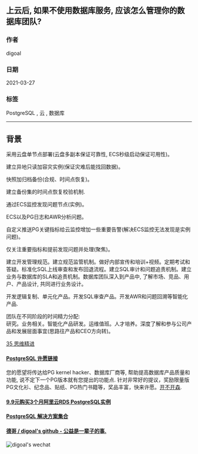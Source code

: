 ## 上云后, 如果不使用数据库服务, 应该怎么管理你的数据库团队?     
      
### 作者      
digoal      
      
### 日期      
2021-03-27       
      
### 标签      
PostgreSQL , 云 , 数据库     
      
----      
      
## 背景      
采用云盘单节点部署(云盘多副本保证可靠性, ECS秒级启动保证可用性)。  
  
建立异地只读加容灾实例(保证灾难后能找回数据)。  
  
快照加归档备份(合规、时间点恢复)。  
  
建立备份集的时间点恢复校验机制.   
  
通过ECS监控发现问题节点(实例)。  
  
ECS以及PG日志和AWR分析问题。  
  
自定义推送PG关键指标给云监控增加一些重要告警(解决ECS监控无法发现是实例问题)。  
  
仅关注重要指标和提前发现问题并处理(聚焦)。  
  
建立开发管理规范。建立规范监管机制。做好内部宣传和培训+视频。定期考试和答疑。标准化SQL上线审查和发布回退流程。建立SQL审计和问题追责机制。建立业务与数据库的SLA和追责机制。数据库团队深入到产品中, 了解市场、竞品、用户、产品设计, 共同进行业务设计。  
  
开发逻辑复制、单元化产品。开发SQL审查产品。开发AWR和问题回溯等智能化产品.  
  
团队在不同阶段的时间精力分配:    
研究。业务相关。智能化产品研发。运维值班。人才培养。深度了解和参与公司产品和发展层面事宜(思路往产品和CEO方向转)。  
  
[35 思维精进](../class/35.md)  
    
  
#### [PostgreSQL 许愿链接](https://github.com/digoal/blog/issues/76 "269ac3d1c492e938c0191101c7238216")
您的愿望将传达给PG kernel hacker、数据库厂商等, 帮助提高数据库产品质量和功能, 说不定下一个PG版本就有您提出的功能点. 针对非常好的提议，奖励限量版PG文化衫、纪念品、贴纸、PG热门书籍等，奖品丰富，快来许愿。[开不开森](https://github.com/digoal/blog/issues/76 "269ac3d1c492e938c0191101c7238216").  
  
  
#### [9.9元购买3个月阿里云RDS PostgreSQL实例](https://www.aliyun.com/database/postgresqlactivity "57258f76c37864c6e6d23383d05714ea")
  
  
#### [PostgreSQL 解决方案集合](https://yq.aliyun.com/topic/118 "40cff096e9ed7122c512b35d8561d9c8")
  
  
#### [德哥 / digoal's github - 公益是一辈子的事.](https://github.com/digoal/blog/blob/master/README.md "22709685feb7cab07d30f30387f0a9ae")
  
  
![digoal's wechat](../pic/digoal_weixin.jpg "f7ad92eeba24523fd47a6e1a0e691b59")
  
